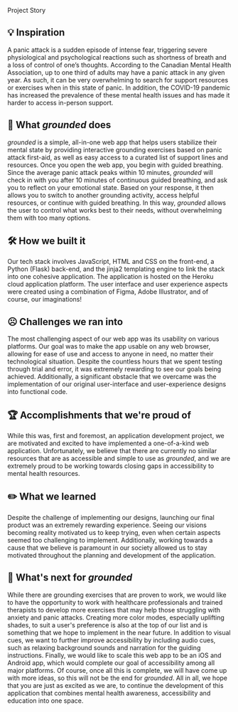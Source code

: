 Project Story 
## 💡 Inspiration
A panic attack is a sudden episode of intense fear, triggering severe physiological and psychological reactions such as shortness of breath and a loss of control of one’s thoughts. According to the Canadian Mental Health Association, up to one third of adults may have a panic attack in any given year. As such, it can be very overwhelming to search for support resources or exercises when in this state of panic. In addition, the COVID-19 pandemic has increased the prevalence of these mental health issues and has made it harder to access in-person support. 
 
## 🙂 What <em>grounded</em> does
<em>grounded</em> is a simple, all-in-one web app that helps users stabilize their mental state by providing interactive grounding exercises based on panic attack first-aid, as well as easy access to a curated list of support lines and resources. Once you open the web app, you begin with guided breathing. Since the average panic attack peaks within 10 minutes, <em>grounded</em> will check in with you after 10 minutes of continuous guided breathing, and ask you to reflect on your emotional state. Based on your response, it then allows you to switch to another grounding activity, access helpful resources, or continue with guided breathing. In this way, <em>grounded</em> allows the user to control what works best to their needs, without overwhelming them with too many options.
 
## 🛠️ How we built it
Our tech stack involves JavaScript, HTML and CSS on the front-end, a Python (Flask) back-end, and the jinja2 templating engine to link the stack into one cohesive application. The application is hosted on the Heroku cloud application platform. The user interface and user experience aspects were created using a combination of Figma, Adobe Illustrator, and of course, our imaginations!
 
## ☹️ Challenges we ran into
The most challenging aspect of our web app was its usability on various platforms. Our goal was to make the app usable on any web browser, allowing for ease of use and access to anyone in need, no matter their technological situation. Despite the countless hours that we spent testing through trial and error, it was extremely rewarding to see our goals being achieved. Additionally, a significant obstacle that we overcame was the implementation of our original user-interface and user-experience designs into functional code.
 
## 🏆 Accomplishments that we're proud of
While this was, first and foremost, an application development project, we are motivated and excited to have implemented a one-of-a-kind web application. Unfortunately, we believe that there are currently no similar resources that are as accessible and simple to use as <em>grounded</em>, and we are extremely proud to be working towards closing gaps in accessibility to mental health resources.
 
## ✏️ What we learned
Despite the challenge of implementing our designs, launching our final product was an extremely rewarding experience. Seeing our visions becoming reality motivated us to keep trying, even when certain aspects seemed too challenging to implement. Additionally, working towards a cause that we believe is paramount in our society allowed us to stay motivated throughout the planning and development of the application.
 
## 🧠 What's next for <em>grounded</em>
While there are grounding exercises that are proven to work, we would like to have the opportunity to work with healthcare professionals and trained therapists to develop more exercises that may help those struggling with anxiety and panic attacks. Creating more color modes, especially uplifting shades, to suit a user's preference is also at the top of our list and is something that we hope to implement in the near future. In addition to visual cues, we want to further improve accessibility by including audio cues, such as relaxing background sounds and narration for the guiding instructions. Finally, we would like to scale this web app to be an iOS and Android app, which would complete our goal of accessibility among all major platforms. Of course, once all this is complete, we will have come up with more ideas, so this will not be the end for <em>grounded</em>. All in all, we hope that you are just as excited as we are, to continue the development of this application that combines mental health awareness, accessibility and education into one space. 
